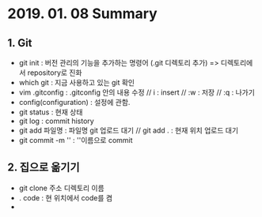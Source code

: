 # 2019. 01. 08 	Summary

## 1. Git

* git init : 버전 관리의 기능을 추가하는 명령어 (.git 디렉토리 추가) => 디렉토리에서 repository로 진화
* which git : 지금 사용하고 있는 git 확인
* vim .gitconfig : .gitconfig 안의 내용 수정 // i : insert // :w : 저장  // :q : 나가기
* config(configuration) : 설정에 관함.
* git status :  현재 상태
* git log :  commit history
* git add 파일명 : 파일명 git 업로드 대기  // git add . : 현재 위치 업로드 대기
* git commit -m '' : ''이름으로 commit

## 2. 집으로 옮기기

* git clone 주소 디렉토리 이름
* . code : 현 위치에서 code를 켬
*  